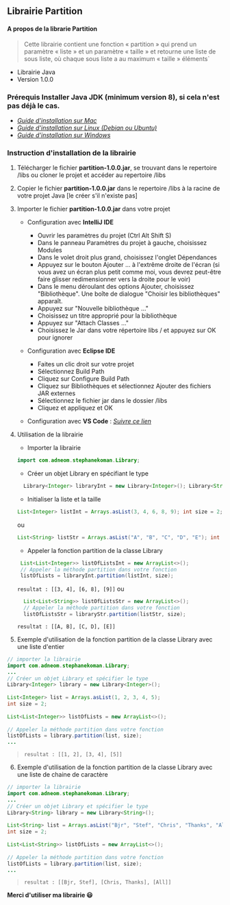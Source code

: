 
## Librairie Partition  
#### A propos de la librarie Partition  
> Cette librairie contient une fonction « partition » qui prend un paramètre « liste » et un paramètre « taille » et retourne une liste de sous liste, où chaque sous liste a au maximum « taille » éléments`  
  
- Librairie Java  
- Version 1.0.0  
  
### Prérequis Installer Java JDK (minimum version 8), si cela n'est pas déjà le cas.  
* *[Guide d'installation sur Mac](https://mkyong.com/java/how-to-install-java-on-mac-osx/)*  
* *[Guide d'installation sur Linux (Debian ou Ubuntu)](https://docs.datastax.com/en/jdk-install/doc/jdk-install/installOpenJdkDeb.html)*  
* *[Guide d'installation sur Windows](http://objis.com/tutoriel-java-installation-java-jdk-8/)*  
  
### Instruction d'installation de la librairie  
1. Télécharger le fichier **partition-1.0.0.jar**, se trouvant dans le repertoire /libs ou cloner le projet et accéder au repertoire /libs  
2. Copier le fichier **partition-1.0.0.jar** dans le repertoire /libs à la racine de votre projet Java [le créer s'il n'existe pas]  
3. Importer le fichier **partition-1.0.0.jar** dans votre projet  
	* Configuration avec **IntelliJ IDE**  
       - Ouvrir les paramètres du projet (Ctrl Alt Shift S)  
       - Dans le panneau Paramètres du projet à gauche, choisissez Modules  
       - Dans le volet droit plus grand, choisissez l'onglet Dépendances  
       - Appuyez sur le bouton Ajouter ... à l'extrême droite de l'écran (si vous avez un écran plus petit comme moi, vous devrez peut-être faire glisser redimensionner vers la droite pour le voir)  
       - Dans le menu déroulant des options Ajouter, choisissez "Bibliothèque". Une boîte de dialogue "Choisir les bibliothèques" apparaît.  
       - Appuyez sur "Nouvelle bibliothèque ..."  
       - Choisissez un titre approprié pour la bibliothèque  
       - Appuyez sur "Attach Classes ..."  
       - Choisissez le Jar dans votre répertoire libs / et appuyez sur OK pour ignorer  
          
   * Configuration avec **Eclipse IDE**  
       - Faites un clic droit sur votre projet  
       - Sélectionnez Build Path  
       - Cliquez sur Configure Build Path  
       - Cliquez sur Bibliothèques et sélectionnez Ajouter des fichiers JAR externes  
       - Sélectionnez le fichier jar dans le dossier /libs  
       - Cliquez et appliquez et OK  
          
   * Configuration avec **VS Code** : *[Suivre ce lien](https://stackoverflow.com/questions/50232557/visual-studio-code-java-extension-howto-add-jar-to-classpath/54535301#54535301)*  
4. Utilisation de la librairie  
   - Importer la librairie  
    ```java   
    import com.adneom.stephanekoman.Library;  
	 ```
	 - Créer un objet Library en spécifiant le type  
   ```java  
	 Library<Integer> libraryInt = new Library<Integer>(); Library<String> libraryStr = Library<String>(); 
	 ```  
	 - Initialiser la liste et la taille  
      ```java  
	 List<Integer> listInt = Arrays.asList(3, 4, 6, 8, 9); int size = 2; 
	 ```  
	 ou     
     ```java  
	 List<String> listStr = Arrays.asList("A", "B", "C", "D", "E"); int size = 2; 
	 ```  
	 - Appeler la fonction partition de la classe Library  
   ```java   
	List<List<Integer>> listOfListsInt = new ArrayList<>();  
	// Appeler la méthode partition dans votre fonction  
	listOfLists = libraryInt.partition(listInt, size); 
	 ``` 
	 ``resultat : [[3, 4], [6, 8], [9]]`` 
	 ou  
     
   ```java   
	 List<List<String>> listOfListsStr = new ArrayList<>();  
	 // Appeler la méthode partition dans votre fonction  
	 listOfListsStr = libraryStr.partition(listStr, size); 
	 ``` 
	 ``resultat : [[A, B], [C, D], [E]]``
 5. Exemple d'utilisation de la fonction partition de la classe Library avec une liste d'entier  
```java  
// importer la librairie  
import com.adneom.stephanekoman.Library;  
... 
// Créer un objet Library et spécifier le type  
Library<Integer> library = new Library<Integer>();  
  
List<Integer> list = Arrays.asList(1, 2, 3, 4, 5);  
int size = 2;  
  
List<List<Integer>> listOfLists = new ArrayList<>();  
  
// Appeler la méthode partition dans votre fonction  
listOfLists = library.partition(list, size);  
...
```  
> ``resultat : [[1, 2], [3, 4], [5]]``  
  
6. Exemple d'utilisation de la fonction partition de la classe Library avec une liste de chaine de caractère  
```java  
// importer la librairie  
import com.adneom.stephanekoman.Library;  
...  
// Créer un objet Library et spécifier le type  
Library<String> library = new Library<String>();  
  
List<String> list = Arrays.asList("Bjr", "Stef", "Chris", "Thanks", "All");  
int size = 2;  
  
List<List<String>> listOfLists = new ArrayList<>();  
  
// Appeler la méthode partition dans votre fonction  
listOfLists = library.partition(list, size); 
... 
```  
> ``resultat : [[Bjr, Stef], [Chris, Thanks], [All]]``

**Merci  d'utiliser ma librairie :smiley:**